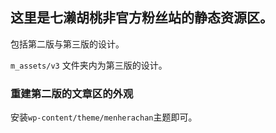 ## 这里是七濑胡桃非官方粉丝站的静态资源区。

包括第二版与第三版的设计。

`m_assets/v3` 文件夹内为第三版的设计。

### 重建第二版的文章区的外观
安装`wp-content/theme/menherachan`主题即可。
